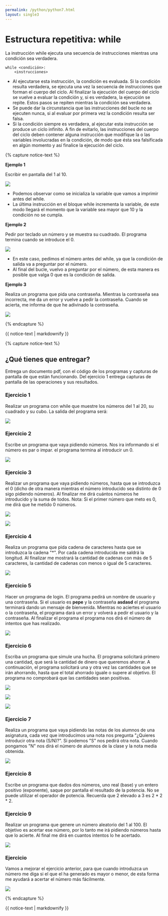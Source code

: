 ```yaml
---
permalink: /python/python7.html
layout: single3
---
```


# Estructura repetitiva: while

La instrucción while ejecuta una secuencia de instrucciones mientras una condición sea verdadera.
```
while <condición>:
    <instrucciones>
```
* Al ejecutarse esta instrucción, la condición es evaluada. Si la condición resulta verdadera, se ejecuta una vez la secuencia de instrucciones que forman el cuerpo del ciclo. Al finalizar la ejecución del cuerpo del ciclo se vuelve a evaluar la condición y, si es verdadera, la ejecución se repite. Estos pasos se repiten mientras la condición sea verdadera.
* Se puede dar la circunstancia que las instrucciones del bucle no se ejecuten nunca, si al evaluar por primera vez la condición resulta ser falsa.
* Si la condición siempre es verdadera, al ejecutar esta instrucción se produce un ciclo infinito. A fin de evitarlo, las instrucciones del cuerpo del ciclo deben contener alguna instrucción que modifique la o las variables involucradas en la condición, de modo que ésta sea falsificada en algún momento y así finalice la ejecución del ciclo.

{% capture notice-text %}

**Ejemplo 1**

Escribir en pantalla del 1 al 10.

![ ](../lmgs/hlc2324/img/img1_p7.png)

* Podemos observar como se inicializa la variable que vamos a imprimir antes del while.
* La última instrucción en el bloque while incrementa la variable, de este modo llegará el momento que la variable sea mayor que 10 y la condición no se cumpla.

**Ejemplo 2**

Pedir por teclado un número y se muestra su cuadrado. El programa termina cuando se introduce el 0.

![ ](../lmgs/hlc2324/img/img2_p7.png)

* En este caso, pedimos el número antes del while, ya que la condición de salida va a preguntar por el número.
* Al final del bucle, vuelvo a preguntar por el número, de esta manera es posible que valga 0 que es la condición de salida.

**Ejemplo 3**

Realiza un programa que pida una contraseña. Mientras la contraseña sea incorrecta, me da un error y vuelve a pedir la contraseña. Cuando se acierta, me informa de que he adivinado la contraseña.

![ ](../lmgs/hlc2324/img/img3_p7.png)


{% endcapture %}<div class="notice--info">{{ notice-text | markdownify }}</div>

{% capture notice-text %}

## ¿Qué tienes que entregar?

Entrega un documento pdf, con el código de los programas y capturas de pantalla de que están funcionando. Del ejercicio 1 entrega capturas de pantalla de las operaciones y sus resultados.

### Ejercicio 1

Realizar un programa con while que muestre los números del  1 al 20, su cuadrado y su cubo. La salida del programa será:

![ ](../lmgs/hlc2324/img/img6_p6.png)

### Ejercicio 2

Escribe un programa que vaya pidiendo números. Nos ira informando si el número es par o impar. el programa termina al introducir un 0.

![ ](../lmgs/hlc2324/img/img4_p7.png)

### Ejercicio 3

Realizar un programa que vaya pidiendo números, hasta que se introduzca el 0 (dicho de otra manera mientras el número introducido sea distinto de 0 sigo pidiendo números). Al finalizar me dirá cuántos números he introducido y la suma de todos. Nota: Si el primer número que meto es 0, me dirá que he metido 0 números.

![ ](../lmgs/hlc2324/img/img5_p7.png)

![ ](../lmgs/hlc2324/img/img6_p7.png)

### Ejercicio 4

Realiza un programa que pida cadena de caracteres hasta que se introduzca la cadena "*". Por cada cadena introducida me saldrá la longitud. Al finalizar me mostrará la cantidad de cadenas con más de 5 caracteres, la cantidad de cadenas con menos o igual de 5 caracteres.

![ ](../lmgs/hlc2324/img/img7_p7.png)

### Ejercicio 5

Hacer un programa de login. El programa pedirá un nombre de usuario y una contraseña. Si el usuario es **pepe** y la contraseña **asdasd** el programa terminará dando un mensaje de bienvenida. Mientras no aciertes el usuario o la contraseña, el programa dará un error y volverá a pedir el usuario y la contraseña. Al finalizar el programa el programa nos dirá el número de intentos que has realizado.

![ ](../lmgs/hlc2324/img/img8_p7.png)

### Ejercicio 6

Escriba un programa que simule una hucha. El programa solicitará primero una cantidad, que será la cantidad de dinero que queremos ahorrar. A continuación, el programa solicitará una y otra vez las cantidades que se irán ahorrando, hasta que el total ahorrado iguale o supere al objetivo. El programa no comprobará que las cantidades sean positivas.

![ ](../lmgs/hlc2324/img/img9_p7.png)

![ ](../lmgs/hlc2324/img/img10_p7.png)

![ ](../lmgs/hlc2324/img/img11_p7.png)


### Ejercicio 7

Realiza un programa que vaya pidiendo las notas de los alumnos de una asignatura, cada vez que introducimos una nota nos pregunta "¿Quieres introducir otra nota (S/N)?". Si podemos "S" nos pedirá otra nota. Cuando pongamos "N" nos dirá el número de alumnos de la clase y la nota media obtenida.

![ ](../lmgs/hlc2324/img/img12_p7.png)

### Ejercicio 8

Escribe un programa que dados dos números, uno real (base) y un entero positivo (exponente), saque por pantalla el resultado de la potencia. No se puede utilizar el operador de potencia.
Recuerda que 2 elevado a 3 es 2 * 2 * 2.

### Ejercicio 9

Realizar un programa que genere un número aleatorio del 1 al 100. El objetivo es acertar ese número, por lo tanto me irá pidiendo números hasta que lo acierte. Al final me dirá en cuantos intentos lo he acertado.

![ ](../lmgs/hlc2324/img/img13_p7.png)

### Ejercicio

Vamos a mejorar el ejercicio anterior, para que cuando introduzca un número me diga si el que el ha generado es mayor o menor, de esta forma me ayudará a acertar el número más fácilmente.

![ ](../lmgs/hlc2324/img/img14_p7.png)



{% endcapture %}<div class="notice--info">{{ notice-text | markdownify }}</div>
